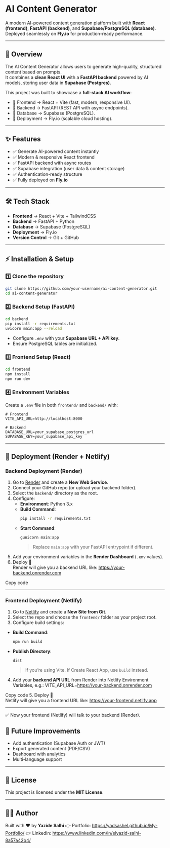 # AI Content Generator

A modern AI-powered content generation platform built with **React (frontend)**, **FastAPI (backend)**, and **Supabase/PostgreSQL (database)**.  
Deployed seamlessly on **Fly.io** for production-ready performance.  

---

## 📖 Overview

The AI Content Generator allows users to generate high-quality, structured content based on prompts.  
It combines a **clean React UI** with a **FastAPI backend** powered by AI models, storing user data in **Supabase (Postgres)**.  

This project was built to showcase a **full-stack AI workflow**:  
- 🔹 Frontend → React + Vite (fast, modern, responsive UI).  
- 🔹 Backend → FastAPI (REST API with async endpoints).  
- 🔹 Database → Supabase (PostgreSQL).  
- 🔹 Deployment → Fly.io (scalable cloud hosting).  

---

## ✨ Features

- ✅ Generate AI-powered content instantly  
- ✅ Modern & responsive React frontend  
- ✅ FastAPI backend with async routes  
- ✅ Supabase integration (user data & content storage)  
- ✅ Authentication-ready structure  
- ✅ Fully deployed on **Fly.io**  

---

## 🛠️ Tech Stack

- **Frontend** → React + Vite + TailwindCSS  
- **Backend** → FastAPI + Python  
- **Database** → Supabase (PostgreSQL)  
- **Deployment** → Fly.io  
- **Version Control** → Git + GitHub  

---

## ⚡ Installation & Setup

### 1️⃣ Clone the repository
```bash
git clone https://github.com/your-username/ai-content-generator.git
cd ai-content-generator
````

### 2️⃣ Backend Setup (FastAPI)

```bash
cd backend
pip install -r requirements.txt
uvicorn main:app --reload
```

* Configure `.env` with your **Supabase URL + API key**.
* Ensure PostgreSQL tables are initialized.

### 3️⃣ Frontend Setup (React)

```bash
cd frontend
npm install
npm run dev
```

### 4️⃣ Environment Variables

Create a `.env` file in both `frontend/` and `backend/` with:

```
# Frontend
VITE_API_URL=http://localhost:8000

# Backend
DATABASE_URL=your_supabase_postgres_url
SUPABASE_KEY=your_supabase_api_key
```

---

## 🚀 Deployment (Render + Netlify)

### Backend Deployment (Render)

1. Go to [Render](https://render.com) and create a **New Web Service**.
2. Connect your GitHub repo (or upload your backend folder).
3. Select the `backend/` directory as the root.
4. Configure:
   - **Environment**: Python 3.x
   - **Build Command**:
     ```bash
     pip install -r requirements.txt
     ```
   - **Start Command**:
     ```bash
     gunicorn main:app
     ```
     > Replace `main:app` with your FastAPI entrypoint if different.
5. Add your environment variables in the **Render Dashboard** (`.env` values).
6. Deploy 🎉  
   Render will give you a backend URL like:
https://your-backend.onrender.com


Copy code

---

### Frontend Deployment (Netlify)

1. Go to [Netlify](https://netlify.com) and create a **New Site from Git**.
2. Select the repo and choose the `frontend/` folder as your project root.
3. Configure build settings:
- **Build Command**:
  ```bash
  npm run build
  ```
- **Publish Directory**:
  ```
  dist
  ```
  > If you’re using Vite. If Create React App, use `build` instead.
4. Add your **backend API URL** from Render into Netlify Environment Variables, e.g.:
VITE_API_URL=https://your-backend.onrender.com


Copy code
5. Deploy 🎉  
Netlify will give you a frontend URL like:
https://your-frontend.netlify.app

---

✅ Now your frontend (Netlify) will talk to your backend (Render).


## 🔮 Future Improvements

* Add authentication (Supabase Auth or JWT)
* Export generated content (PDF/CSV)
* Dashboard with analytics
* Multi-language support

---

## 📜 License

This project is licensed under the **MIT License**.

---

## 👨‍💻 Author

Built with ❤️ by **Yazide Salhi**
👉 Portfolio: https://yadsashel.github.io/My-Portfolio/
👉 LinkedIn: https://www.linkedin.com/in/elyazid-salhi-8a57a42b4/